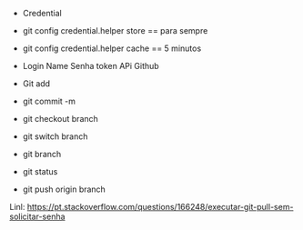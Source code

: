- Credential   
- git config credential.helper store  == para sempre
- git config credential.helper cache  == 5 minutos

- Login Name  Senha token APi Github


- Git add 
- git commit -m
- git checkout branch
- git switch branch
- git branch
- git status


- git push origin branch



Linl: https://pt.stackoverflow.com/questions/166248/executar-git-pull-sem-solicitar-senha
